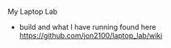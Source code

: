 My Laptop Lab  
- build and what I have running found here https://github.com/jon2100/laptop_lab/wiki


